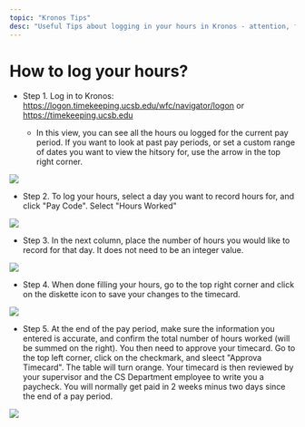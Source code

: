 ```yaml
---
topic: "Kronos Tips"
desc: "Useful Tips about logging in your hours in Kronos - attention, first time paid tutors!"
---
```


# How to log your hours?

* Step 1. Log in to Kronos: https://logon.timekeeping.ucsb.edu/wfc/navigator/logon or https://timekeeping.ucsb.edu

  * In this view, you can see all the hours ou logged for the current pay period. If you want to look at past pay periods, or set a custom range of dates you want to view the hitsory for, use the arrow in the top right corner.

<img src="https://docs.google.com/drawings/d/e/2PACX-1vSGRnJbhqLbBvWGS2MhXXSNpCsIOPIgNa1cqmdcmcGwuhJPwBymAnHaedh-C4Ju9jV3ZEcxsXgZ4b4B/pub?w=1080&amp;h=720" style="margins:auto;">

* Step 2. To log your hours, select a day you want to record hours for, and click "Pay Code". Select "Hours Worked"

<img src="https://docs.google.com/drawings/d/e/2PACX-1vQ8YcTl2R0B-aQ1EklU7nYpZHGQCAWkTKw1_eLlSZyeZNL5kfuwF_C7mizKZ6ltIqnWywXg_lPGaEHU/pub?w=1080&amp;h=720" style="margins:auto;">

* Step 3. In the next column, place the number of hours you would like to record for that day. It does not need to be an integer value.

<img src="https://docs.google.com/drawings/d/e/2PACX-1vQ0xH2gGKfym6VPJfIm-qUlDUlM49Upo5t0uag_wFCqSeDHNscXdgOarAocQ6PI-j2HxNh2TOVcfTHF/pub?w=1080&amp;h=720" style="margins:auto;">

* Step 4. When done filling your hours, go to the top right corner and click on the diskette icon to save your changes to the timecard.

<img src="https://docs.google.com/drawings/d/e/2PACX-1vT8M4tkgub0WkJEPps4rfav3aNvOvwIgrvO7QGlb6daVhyAQbDrIC6X_SjV5RcDdRIZ7vZ9hPJPOzqo/pub?w=1080&amp;h=720" style="margins:auto;">

* Step 5. At the end of the pay period, make sure the information you entered is accurate, and confirm the total number of hours worked (will be summed on the right). You then need to approve your timecard. Go to the top left corner, click on the checkmark, and sleect "Approva Timecard". The table will turn orange. Your timecard is then reviewed by your supervisor and the CS Department employee to write you a paycheck. You will normally get paid in 2 weeks minus two days since the end of a pay period.

<img src="https://docs.google.com/drawings/d/e/2PACX-1vR8BnsNkYadcCbUyxOtJvmrNLmBGUyiSpkHOzvGFMlUyKYvZICmZwVjlWaPn_J2ezgP7G-b7_Kizz1y/pub?w=1080&amp;h=720" style="margins:auto;">